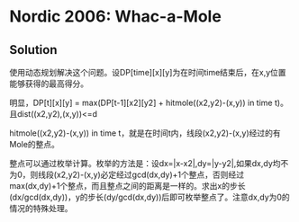 # Nordic 2006: Whac-a-Mole
## Solution

使用动态规划解决这个问题。设DP[time][x][y]为在时间time结束后，在x,y位置能够获得的最高得分。

明显，DP[t][x][y] = max(DP[t-1][x2][y2] + hitmole((x2,y2)-(x,y)) in time t)。且dist((x2,y2),(x,y))<=d

hitmole((x2,y2)-(x,y)) in time t，就是在时间t内，线段(x2,y2)-(x,y)经过的有Mole的整点。

整点可以通过枚举计算。枚举的方法是：设dx=|x-x2|,dy=|y-y2|,如果dx,dy均不为0，则线段(x2,y2)-(x,y)必定经过gcd(dx,dy)+1个整点，否则经过max(dx,dy)+1个整点，而且整点之间的距离是一样的。求出x的步长(dx/gcd(dx,dy))，y的步长(dy/gcd(dx,dy))后即可枚举整点了。注意dx,dy为0的情况的特殊处理。
